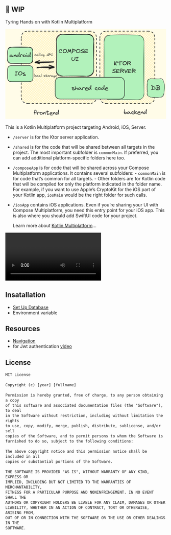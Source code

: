 ## :construction: WIP

Tyring Hands on with Kotlin Multiplatform

![Logo](./docs/images/kmp_structure.png)

This is a Kotlin Multiplatform project targeting Android, iOS, Server.

* `/server` is for the Ktor server application.

* `/shared` is for the code that will be shared between all targets in the project.
  The most important subfolder is `commonMain`. If preferred, you can add additional platform-specific folders here too.

* `/composeApp` is for code that will be shared across your Compose Multiplatform applications.
  It contains several subfolders:
      - `commonMain` is for code that’s common for all targets.
      - Other folders are for Kotlin code that will be compiled for only the platform indicated in the folder name.
  For example, if you want to use Apple’s CryptoKit for the iOS part of your Kotlin app,
  `iosMain` would be the right folder for such calls.

* `/iosApp` contains iOS applications. Even if you’re sharing your UI with Compose Multiplatform,
  you need this entry point for your iOS app. This is also where you should add SwiftUI code for your project.

  Learn more about [Kotlin Multiplatform](https://www.jetbrains.com/help/kotlin-multiplatform-dev/get-started.html)…


![Recording](./docs/screen_record.mov)


## Insatallation

- [Set Up Database](./docs/db.md)
- Environment variable

## Resources

- [Navigation](https://voyager.adriel.cafe/)
- for Jwt authentication [video](https://www.youtube.com/watch?v=uezSuUQt6DY)

## License

```
MIT License

Copyright (c) [year] [fullname]

Permission is hereby granted, free of charge, to any person obtaining a copy
of this software and associated documentation files (the "Software"), to deal
in the Software without restriction, including without limitation the rights
to use, copy, modify, merge, publish, distribute, sublicense, and/or sell
copies of the Software, and to permit persons to whom the Software is
furnished to do so, subject to the following conditions:

The above copyright notice and this permission notice shall be included in all
copies or substantial portions of the Software.

THE SOFTWARE IS PROVIDED "AS IS", WITHOUT WARRANTY OF ANY KIND, EXPRESS OR
IMPLIED, INCLUDING BUT NOT LIMITED TO THE WARRANTIES OF MERCHANTABILITY,
FITNESS FOR A PARTICULAR PURPOSE AND NONINFRINGEMENT. IN NO EVENT SHALL THE
AUTHORS OR COPYRIGHT HOLDERS BE LIABLE FOR ANY CLAIM, DAMAGES OR OTHER
LIABILITY, WHETHER IN AN ACTION OF CONTRACT, TORT OR OTHERWISE, ARISING FROM,
OUT OF OR IN CONNECTION WITH THE SOFTWARE OR THE USE OR OTHER DEALINGS IN THE
SOFTWARE.
```

